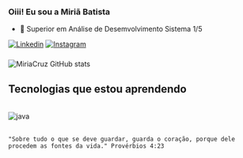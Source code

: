 ### Oiii! Eu sou a Miriã Batista
- 🔭 Superior em Análise de Desemvolvimento Sistema 1/5

[![Linkedin](https://img.shields.io/badge/LinkedIn-0077B5?style=for-the-badge&logo=linkedin&logoColor=white)](https://www.linkedin.com/in/miri%C3%A3batista?lipi=urn%3Ali%3Apage%3Ad_flagship3_profile_view_base_contact_details%3BfVR4yjF9SHmS%2BFFYls2LCw%3D%3D)
[![Instagram](https://img.shields.io/badge/Instagram-E4405F?style=for-the-badge&logo=instagram&logoColor=white)](https://www.instagram.com/mi_cross/)

###
![MiriaCruz GitHub stats](https://github-readme-stats.vercel.app/api?username=miriacruz&show_icons=true&theme=dracula)

## Tecnologias que estou aprendendo
<div style="display:inline_block"><br/><img align="center"alt="java" src="https://img.shields.io/badge/Java-ED8B00?style=for-the-badge&logo=java&logoColor=white" /></div><br/>

    "Sobre tudo o que se deve guardar, guarda o coração, porque dele procedem as fontes da vida." Provérbios 4:23

    
